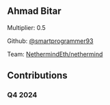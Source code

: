 
## Ahmad Bitar
Multiplier: 0.5

Github: [@smartprogrammer93](https://github.com/smartprogrammer93)

Team: [NethermindEth/nethermind](https://github.com/NethermindEth/nethermind/pulls?q=author%3Asmartprogrammer93+)

## Contributions

### Q4 2024

